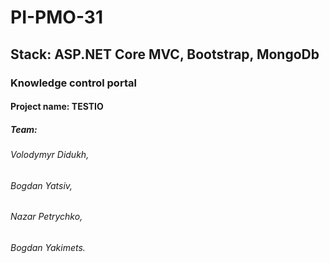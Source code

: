 # PI-PMO-31

## Stack: ASP.NET Core MVC, Bootstrap, MongoDb

### Knowledge control portal
#### Project name: TESTIO


##### Team:
###### Volodymyr Didukh,
###### Bogdan Yatsiv,
###### Nazar Petrychko,
###### Bogdan Yakimets.
